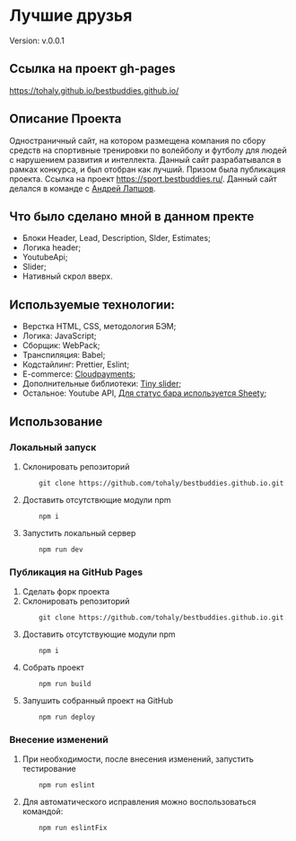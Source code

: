 # Лучшие друзья

Version: v.0.0.1

## Ссылка на проект gh-pages

https://tohaly.github.io/bestbuddies.github.io/


## Описание Проекта
Одностраничный сайт, на котором размещена компания по сбору средств на спортивные тренировки по волейболу и футболу для людей с нарушением развития и интеллекта.
Данный сайт разрабатывался в рамках конкурса, и был отобран как лучший. Призом была публикация проекта. 
Cсылка на проект https://sport.bestbuddies.ru/.
Данный сайт делался в команде с [Андрей Лапшов](https://github.com/andrewLapshov).

## Что было сделано мной в данном пректе

- Блоки Header, Lead, Description, Slder, Estimates;
- Логика header;
- YoutubeApi;
- Slider;
- Нативный скрол вверх.


## Используемые технологии:
- Верстка HTML, CSS, методология БЭМ;
- Логика: JavaScript;
- Сборщик: WebPack;
- Транспиляция: Babel;
- Кодстайлинг: Prettier, Eslint;
- E-commerce: [Сloudpayments](https://www.cloudpayments.ru/);
- Дополнительные библиотеки: [Tiny slider](https://github.com/ganlanyuan/tiny-slider);
- Остальное: Youtube API, [Для статус бара используется Sheety](https://sheety.co/);

## Использование
### Локальный запуск
1. Склонировать репозиторий
    ```
        git clone https://github.com/tohaly/bestbuddies.github.io.git
    ```
2. Доставить отсутствющие модули npm
    ```
        npm i
    ```
3. Запустить локальный сервер
    ```
        npm run dev
    ```

### Публикация на GitHub Pages
1. Сделать форк проекта
2. Склонировать репозиторий
    ```
        git clone https://github.com/tohaly/bestbuddies.github.io.git
    ```
3. Доставить отсутствующие модули npm
    ```
        npm i
    ```
4. Собрать проект
    ```
        npm run build
    ```
5. Запушить собранный проект на GitHub
    ```
        npm run deploy
    ```

### Внесение изменений
1. При необходимости, после внесения изменений, запустить тестирование
    ```
        npm run eslint
    ```
2. Для автоматического исправления можно воспользоваться командой:
    ```
        npm run eslintFix
    ```
